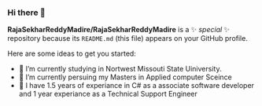 ### Hi there 👋


**RajaSekharReddyMadire/RajaSekharReddyMadire** is a ✨ _special_ ✨ repository because its `README.md` (this file) appears on your GitHub profile.

Here are some ideas to get you started:

- 🔭 I’m currently studying in Nortwest Missouti State Uiniversity.
- 🌱 I’m currently persuing my Masters in Applied computer Sceince
- 👯 I have 1.5 years of experiance in C# as a associate software developer and 1 year experiance as a Technical Support Engineer
